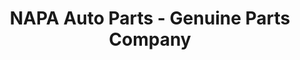 ---
title: "NAPA Auto Parts - Genuine Parts Company"
url: /philadelphia/napa-auto-parts-genuine-parts-company/
shop: Autoteile
---